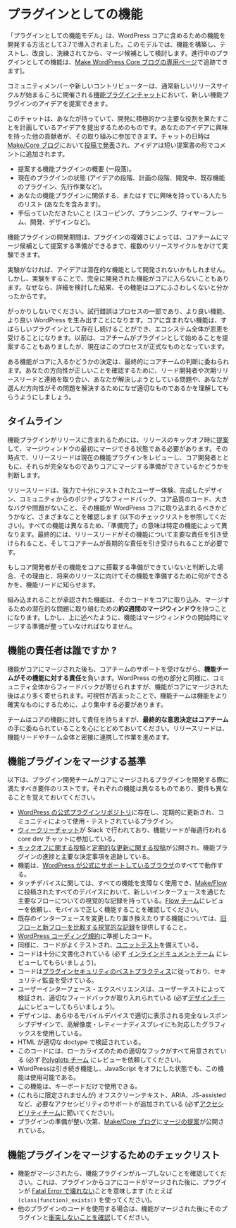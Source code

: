 <!--
# Features as Plugins
-->

# プラグインとしての機能

<!--
The Features as Plugins model was introduced in 3.7 as the way for features to be developed for inclusion in WordPress core. This model allows a feature to be built, tested, refined, and polished before it is considered as a merge candidate. Features as plugins in progress can be tracked [on a dedicated page of the Make WordPress Core blog](https://make.wordpress.org/core/features/).
-->

「プラグインとしての機能モデル」は、WordPress コアに含めるための機能を開発する方法として3.7で導入されました。このモデルでは、機能を構築し、テストし、改良し、洗練されてから、マージ候補として検討します。進行中のプラグインとしての機能は、[Make WordPress Core ブログの専用ページ](https://make.wordpress.org/core/features/)で追跡できます]。

<!--
A community member or new contributor, such as yourself, can propose an idea for a new feature plugin during the [Feature Plugin Chat](https://make.wordpress.org/core/2015/07/10/feature-plugin-chat-on-july-14/), usually held around the time a new release cycle starts.
-->

コミュニティメンバーや新しいコントリビューターは、通常新しいリリースサイクルが始まるころに開催される[機能プラグインチャット](https://make.wordpress.org/core/2015/07/10/feature-plugin-chat-on-july-14/)において、新しい機能プラグインのアイデアを提案できます。

<!--
The chat is for putting forward an idea you have, and plan on taking an active and primary role in developing. Other contributors who are interested in your idea can join the effort. The date and time of the chat are [announced in a post](https://make.wordpress.org/core/2015/07/10/feature-plugin-chat-on-july-14/) on the [Make/Core blog](https://make.wordpress.org/core/), and ideas are added in the comments in the form of a short proposal:
-->

このチャットは、あなたが持っていて、開発に積極的かつ主要な役割を果たすことを計画しているアイデアを提出するためのものです。あなたのアイデアに興味を持った他の貢献者が、その取り組みに参加できます。チャットの日時は [Make/Core ブログ](https://make.wordpress.org/core/)において[投稿で発表](https://make.wordpress.org/core/2015/07/10/feature-plugin-chat-on-july-14/)され、アイデアは短い提案書の形でコメントに追加されます。

<!--
*   A brief (one paragraph) overview of your feature plugin proposal.
*   Current plugin status (idea stage, planning stage, under development, existing feature plugin, prior work, etc).
*   A list of those involved or already interested in your feature plugin (including you).
*   What you would like help with (scoping, planning, wireframing, development, design, etc).
-->

*   提案する機能プラグインの概要 (一段落)。
*   現在のプラグインの状態 (アイデアの段階、計画の段階、開発中、既存機能のプラグイン、先行作業など)。
*   あなたの機能プラグインに関係する、またはすでに興味を持っている人たちのリスト (あなたを含みます)。
*   手伝っていただきたいこと (スコーピング、プランニング、ワイヤーフレーム、開発、デザインなど)。

<!--
The feature plugin development period allows for experimentation and, depending on the complexity of the plugin, may take multiple release cycles to complete before being ready to present to the Core team as a merge candidate.
-->

機能プラグインの開発期間は、プラグインの複雑さによっては、コアチームにマージ候補として提案する準備ができるまで、複数のリリースサイクルをかけて実験できます。

<!--
Without experimentation, some ideas might not otherwise be developed into potential features. But experimentation can also lead to a fully-scoped or even fully-developed feature that never makes it into core because, after hashing out the details, it’s realized the feature isn’t something that belongs in core.
-->

実験がなければ、アイデアは潜在的な機能として開発されないかもしれません。しかし、実験をすることで、完全に開発された機能がコアに入らないこともあります。なぜなら、詳細を検討した結果、その機能はコアにふさわしくないと分かったからです。

<!--
Don’t let that discourage you – trial and error is part of the process, and will result in better features, and a better WordPress. Features that don’t get included in core can continue to live on as awesome plugins, and the whole ecosystem benefits. In the past, the Core team would have suggested that a feature start as a plugin anyway; this process is now formalized.
-->

がっかりしないでください。試行錯誤はプロセスの一部であり、より良い機能、より良い WordPress を生み出すことになります。コアに含まれない機能は、すばらしいプラグインとして存在し続けることができ、エコシステム全体が恩恵を受けることになります。以前は、コアチームがプラグインとして始めることを提案することもありましたが、現在はこのプロセスが正式なものとなっています。

<!--
Ultimately, the decision on whether a feature makes it into core rests in the hands of the Core team. To ensure you’re on the right track, keep in contact with the lead developers and the upcoming release lead to ensure they understand what problem you’re trying to solve, and why the direction you chose is the appropriate one to solve that problem.
-->

ある機能がコアに入るかどうかの決定は、最終的にコアチームの判断に委ねられます。あなたの方向性が正しいことを確認するために、リード開発者や次期リリースリードと連絡を取り合い、あなたが解決しようとしている問題や、あなたが選んだ方向性がその問題を解決するためになぜ適切なものであるかを理解してもらうようにしましょう。

<!--
## Timeline
-->

## タイムライン

<!--
For feature plugins to be included in a release, they must be [proposed](https://make.wordpress.org/core/tag/proposal+feature-plugins/) during the kickoff of a release and be ready to merge at the beginning of the merge window. At that point, the release lead will review current feature plugins, and along with core developers, determine if they’re fully baked and ready for merging into core.
-->

機能プラグインがリリースに含まれるためには、リリースのキックオフ時に[提案](https://make.wordpress.org/core/tag/proposal+feature-plugins/)して、マージウィンドウの最初にマージできる状態である必要があります。その時点で、リリースリードは現在の機能プラグインをレビューし、コア開発者とともに、それらが完全なものでありコアにマージする準備ができているかどうかを判断します。

<!--
The release lead will look for a number of things (see the checklist below), including a strong and well-tested user experience, fully-baked design, positive feedback from the community, core-quality code, no major bugs or issues, and a belief that the feature belongs in WordPress core. Every feature is different, so “ready” will mean different things depending on the specific feature. Ultimately, a release lead must feel comfortable taking on primary responsibility for a feature, and the Core team must be comfortable taking on responsibility for the long term.
-->

リリースリードは、強力で十分にテストされたユーザー体験、完成したデザイン、コミュニティからのポジティブなフィードバック、コア品質のコード、大きなバグや問題がないこと、その機能が WordPress コアに取り込まれるべきかどうかなど、さまざまなことを確認します (以下のチェックリストを参照してください)。すべての機能は異なるため、「準備完了」の意味は特定の機能によって異なります。最終的には、リリースリードがその機能について主要な責任を引き受けられること、そしてコアチームが長期的な責任を引き受けられることが必要です。


<!--
If the core developers decide a feature isn’t ready for core, they’ll let the feature lead know why, and what can be done to prepare the feature for a future release.
-->

もしコア開発者がその機能をコアに搭載する準備ができていないと判断した場合、その理由と、将来のリリースに向けてその機能を準備するために何ができるかを、機能リードに知らせます。

<!--
Features that have been approved for inclusion will have a **merge window of about two weeks** to get their code into core and wrestle with any latent issues getting it merged. However, as stated above, features must be ready for merging at the start of the merge window.
-->

組み込まれることが承認された機能は、そのコードをコアに取り込み、マージするための潜在的な問題に取り組むための**約2週間のマージウィンドウ**を持つことになります。しかし、上に述べたように、機能はマージウィンドウの開始時にマージする準備が整っていなければなりません。

<!--
## Who is responsible for features?
-->

## 機能の責任者は誰ですか ?

<!--
After a feature gets merged into core, the **feature team remains responsible** for the feature, with added support from the Core team. As with any part of WordPress, feedback will come in from the entire community, more so after a feature is merged into core. The increased visibility requires the feature team to be more focused to ensure the feature ships.
-->

機能がコアにマージされた後も、コアチームのサポートを受けながら、**機能チームがその機能に対する責任**を負います。WordPress の他の部分と同様に、コミュニティ全体からフィードバックが寄せられますが、機能がコアにマージされた後はより多く寄せられます。可視性が高まったことで、機能チームは機能をより確実なものにするために、より集中する必要があります。

<!--
Keep in mind that while the team remains responsible for the feature in core, **ultimate decision-making rests in the hands of the Core team**, as with any part of core. The release lead will work closely with the feature lead and entire team.
-->

チームはコアの機能に対して責任を持ちますが、**最終的な意思決定はコアチーム**の手に委ねられていることを心にとどめておいてください。リリースリードは、機能リードやチーム全体と密接に連携して作業を進めます。

<!--
## Feature Plugin Merge Criteria
-->

## 機能プラグインをマージする基準

<!--
Below is a list of some of the requirements a feature plugin team should meet when developing a plugin to be merged into core. Keep in mind each feature is different and requirements will vary.
-->

以下は、プラグイン開発チームがコアにマージされるプラグインを開発する際に満たすべき要件のリストです。それぞれの機能は異なるものであり、要件も異なることを覚えておいてください。

<!--
*   A plugin exists in the [official WordPress plugin repository](https://wordpress.org/plugins/), is updated regularly, and is used/tested by the community.
*   [Weekly chats](https://make.wordpress.org/core/tag/feature-plugins+chats/) are taking place on Slack, and the feature lead is attending the weekly core dev chat.
*   A [kickoff post](https://make.wordpress.org/core/tag/feature-plugins+kickoff/) and [regular update posts](https://make.wordpress.org/core/tag/feature-plugins+updates/) are published publicly, tracking the progress and major decisions of the feature plugin.
*   The feature works in all of the [browsers that WordPress officially supports](http://browsehappy.com/).
*   Touch devices can use the entire feature with no hindrance, with visual records for major flows through all new interfaces on all devices posted on [Make/Flow](https://make.wordpress.org/flow/). Make sure it functions properly on mobile by asking the [Flow team](https://make.wordpress.org/flow/) to review it.
*   [Visual records comparing old flow with new flow](https://make.wordpress.org/flow/tag/visual-comparison,flow-comparison/) are provided for any feature that changes or replaces existing interfaces.
*   The code conforms to the [WordPress coding standards](https://make.wordpress.org/core/handbook/coding-standards/).
*   Similarly, the code is well-tested, and has [unit tests](https://make.wordpress.org/core/handbook/automated-testing/).
*   The code is well-documented. (Be sure to ask the [Inline Docs team](https://make.wordpress.org/docs/handbook/core/inline-docs/) to review it.)
*   The code follows the [plugin security best practices](https://developer.wordpress.org/plugins/security/), and has undergone a security audit.
*   The user interface/experience has been tested through user testing, and appropriate feedback was incorporated. (Be sure and ask the [Design team](https://make.wordpress.org/design/) to review it.)
*   The design is fully responsive, displaying properly on any mobile device, and using graphics that are ready for hi-dpi/retina displays.
*   HTML validates to the proper doctype.
*   The code has all of the proper hooks in place for localization. (Be sure to ask the [Polyglots team](https://make.wordpress.org/polyglots/) to review it.)
*   WordPress continues to function, and the feature is still usable, with JavaScript turned off.
*   The feature can be used with just a keyboard.
*   Any required accessibility support has been added, including (but not limited to) off-screen text, ARIA, and JS\-assisted. (Be sure to ask the [Accessibility team](https://make.wordpress.org/accessibility/) to review it.)
*   A [merge proposal](https://make.wordpress.org/core/tag/feature-plugins+merge+proposal/) has been published on the [Make/Core blog](https://make.wordpress.org/core/) once the plugin is ready.
-->

*   [WordPress の公式プラグインリポジトリ](https://wordpress.org/plugins/)に存在し、定期的に更新され、コミュニティによって使用・テストされているプラグイン。
*   [ウィークリーチャット](https://make.wordpress.org/core/tag/feature-plugins+chats/)が Slack で行われており、機能リードが毎週行われる core dev チャットに参加している。
*   [キックオフに関する投稿](https://make.wordpress.org/core/tag/feature-plugins+kickoff/)と[定期的な更新に関する投稿](https://make.wordpress.org/core/tag/feature-plugins+updates/)が公開され、機能プラグインの進捗と主要な決定事項を追跡している。
*   機能は、[WordPress が公式にサポートしているブラウザ](http://browsehappy.com/)のすべてで動作する。
*   タッチデバイスに関しては、すべての機能を支障なく使用でき、[Make/Flow](https://make.wordpress.org/flow/) に投稿されたすべてのデバイスにおいて、新しいインターフェースを通じた主要なフローについての視覚的な記録を持っている。[Flow チーム](https://make.wordpress.org/flow/)にレビューを依頼し、モバイルで正しく機能することを確認してください。
*   既存のインターフェースを変更したり置き換えたりする機能については、[旧フローと新フローを比較する視覚的な記録](https://make.wordpress.org/flow/tag/visual-comparison,flow-comparison/)を提供しすること。
*   [WordPress コーディング規約](https://make.wordpress.org/core/handbook/coding-standards/)に準拠したコード。
*   同様に、コードがよくテストされ、[ユニットテスト](https://make.wordpress.org/core/handbook/automated-testing/)を備えている。
*   コードは十分に文書化されている (必ず [インラインドキュメントチーム](https://make.wordpress.org/docs/handbook/core/inline-docs/) にレビューしてもらいましょう)。
*   コードは[プラグインセキュリティのベストプラクティス](https://developer.wordpress.org/plugins/security/)に従っており、セキュリティ監査を受けている。
*   ユーザーインターフェース・エクスペリエンスは、ユーザーテストによって検証され、適切なフィードバックが取り入れられている (必ず[デザインチーム](https://make.wordpress.org/design/)にレビューしてもらいましょう)。
*   デザインは、あらゆるモバイルデバイスで適切に表示される完全なレスポンシブデザインで、高解像度・レティーナディスプレイにも対応したグラフィックスを使用している。
*   HTML が適切な doctype で検証されている。
*   このコードには、ローカライズのための適切なフックがすべて用意されている (必ず [Polyglots チーム](https://make.wordpress.org/polyglots/) にレビューを依頼してください)。
*   WordPressは引き続き機能し、JavaScript をオフにした状態でも、この機能は使用可能である。
*   この機能は、キーボードだけで使用できる。
*   (これらに限定されませんが) オフスクリーンテキスト、ARIA、JS-assisted など、必要なアクセシビリティのサポートが追加されている (必ず[アクセシビリティチーム](https://make.wordpress.org/accessibility/)に聞いてください)。
*   プラグインの準備が整い次第、[Make/Core ブログ](https://make.wordpress.org/core/)に[マージの提案](https://make.wordpress.org/core/)が公開されている。

<!--
## Feature Plugin Merge Checklist
-->

## 機能プラグインをマージするためのチェックリスト

<!--
*   Make sure the feature plugin noops once the feature is merged. This means the plugin won’t [break with a Fatal Error](https://wordpress.slack.com/archives/core-restapi/p1445528753000394) after code is merged from the plugin to core. (Use `(class|function)_exists()` for example.)
*   If code from another plugin is used, [make sure there are no clashes](https://github.com/Automattic/jetpack/issues/3447) with that plugin once the feature merges.
-->

*   機能がマージされたら、機能プラグインがループしないことを確認してください。これは、プラグインからコアにコードがマージされた後に、プラグインが [Fatal Error で壊れない](https://wordpress.slack.com/archives/core-restapi/p1445528753000394)ことを意味します (たとえば `(class|function)_exists()` を使ってください)。
*   他のプラグインのコードを使用する場合は、機能がマージされた後にそのプラグインと[衝突しないことを確認](https://github.com/Automattic/jetpack/issues/3447)してください。
